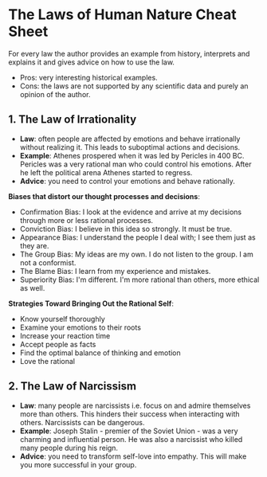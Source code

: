 # The Laws of Human Nature Cheat Sheet

For every law the author provides an example from history, interprets and explains it and gives advice on how to use the 
law. 

- Pros: very interesting historical examples. 
- Cons: the laws are not supported by any scientific data and purely an opinion of the author.

## 1. The Law of Irrationality
   
- **Law**: often people are affected by emotions and behave irrationally without realizing it. This leads to suboptimal
actions and decisions.
- **Example**: Athenes prospered when it was led by Pericles in 400 BC. Pericles was a very rational 
man who could control his emotions. After he left the political arena Athenes started to regress.
- **Advice**: you need to control your emotions and behave rationally.

**Biases that distort our thought processes and decisions**:

- Confirmation Bias: I look at the evidence and arrive at my decisions through more or less rational processes.
- Conviction Bias: I believe in this idea so strongly. It must be true.
- Appearance Bias: I understand the people I deal with; I see them just as they are.                     
- The Group Bias: My ideas are my own. I do not listen to the group. I am not a conformist.
- The Blame Bias: I learn from my experience and mistakes.
- Superiority Bias: I'm different. I'm more rational than others, more ethical as well.

**Strategies Toward Bringing Out the Rational Self**:

- Know yourself thoroughly
- Examine your emotions to their roots
- Increase your reaction time
- Accept people as facts
- Find the optimal balance of thinking and emotion
- Love the rational

## 2. The Law of Narcissism

- **Law**: many people are narcissists i.e. focus on and admire themselves more than others. This hinders their success
when interacting with others. Narcissists can be dangerous.
- **Example**: Joseph Stalin - premier of the Soviet Union - was a very charming and influential person. He was 
also a narcissist who killed many people during his reign. 
- **Advice**: you need to transform self-love into empathy. This will make you more successful in your group.


